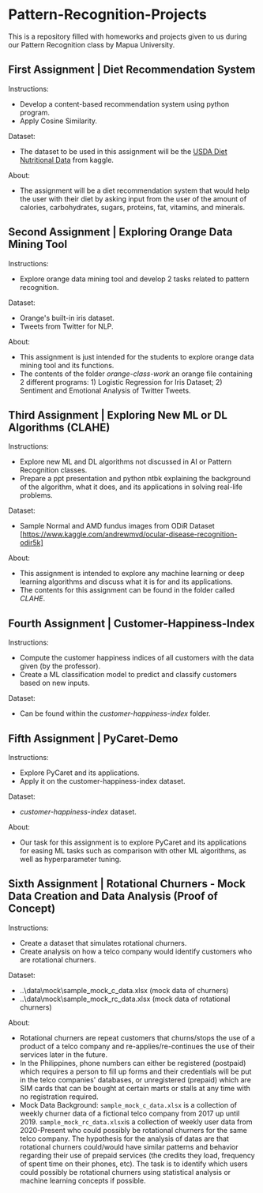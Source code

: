 # Pattern-Recognition-Projects

This is a repository filled with homeworks and projects given to us during our Pattern Recognition class by Mapua University.


## First Assignment | Diet Recommendation System

Instructions:
 - Develop a content-based recommendation system using python program.
 - Apply Cosine Similarity.

Dataset:
 - The dataset to be used in this assignment will be the [USDA Diet Nutritional Data](https://www.kaggle.com/haithemhermessi/usda-national-nutrient-database) from kaggle.

About:
 - The assignment will be a diet recommendation system that would help the user with their diet by asking input from the user of the amount of calories, carbohydrates, sugars, proteins, fat, vitamins, and minerals.


## Second Assignment | Exploring Orange Data Mining Tool

Instructions:
 - Explore orange data mining tool and develop 2 tasks related to pattern recognition.

Dataset:
 - Orange's built-in iris dataset.
 - Tweets from Twitter for NLP.

About:
 - This assignment is just intended for the students to explore orange data mining tool and its functions.
 - The contents of the folder *orange-class-work* an orange file containing 2 different programs: 1) Logistic Regression for Iris Dataset; 2) Sentiment and Emotional Analysis of Twitter Tweets.


## Third Assignment | Exploring New ML or DL Algorithms (CLAHE)

Instructions:
 - Explore new ML and DL algorithms not discussed in AI or Pattern Recognition classes.
 - Prepare a ppt presentation and python ntbk explaining the background of the algorithm, what it does, and its applications in solving real-life problems.

Dataset:
 - Sample Normal and AMD fundus images from ODiR Dataset [https://www.kaggle.com/andrewmvd/ocular-disease-recognition-odir5k]

About:
 - This assignment is intended to explore any machine learning or deep learning algorithms and discuss what it is for and its applications.
 - The contents for this assignment can be found in the folder called *CLAHE*.


## Fourth Assignment | Customer-Happiness-Index

Instructions:
 - Compute the customer happiness indices of all customers with the data given (by the professor).
 - Create a ML classification model to predict and classify customers based on new inputs.

Dataset:
 - Can be found within the *customer-happiness-index* folder.


## Fifth Assignment | PyCaret-Demo
 
Instructions:
 - Explore PyCaret and its applications.
 - Apply it on the customer-happiness-index dataset.

Dataset:
 - *customer-happiness-index* dataset.

About:
 - Our task for this assignment is to explore PyCaret and its applications for easing ML tasks such as comparison with other ML algorithms, as well as hyperparameter tuning.


## Sixth Assignment | Rotational Churners - Mock Data Creation and Data Analysis (Proof of Concept)

Instructions:
 - Create a dataset that simulates rotational churners.
 - Create analysis on how a telco company would identify customers who are rotational churners.

Dataset:
 - ..\data\mock\sample_mock_c_data.xlsx (mock data of churners)
 - ..\data\mock\sample_mock_rc_data.xlsx (mock data of rotational churners)

About:
 - Rotational churners are repeat customers that churns/stops the use of a product of a telco company and re-applies/re-continues the use of their services later in the future.
 - In the Philippines, phone numbers can either be registered (postpaid) which requires a person to fill up forms and their credentials will be put in the telco companies' databases, or unregistered (prepaid) which are SIM cards that can be bought at certain marts or stalls at any time with no registration required. 
 - Mock Data Background: ```sample_mock_c_data.xlsx``` is a collection of weekly churner data of a fictional telco company from 2017 up until 2019. ```sample_mock_rc_data.xlsx```is a collection of weekly user data from 2020-Present who could possibly be rotational churners for the same telco company. The hypothesis for the analysis of datas are that rotational churners could/would have similar patterns and behavior regarding their use of prepaid services (the credits they load, frequency of spent time on their phones, etc). The task is to identify which users could possibly be rotational churners using statistical analysis or machine learning concepts if possible.
